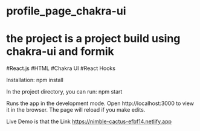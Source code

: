 # profile_page_chakra-ui
# the project is a project build using chakra-ui and formik 
#React.js #HTML #Chakra UI #React Hooks

Installation: npm install

In the project directory, you can run: npm start

Runs the app in the development mode. Open http://localhost:3000 to view it in the browser. The page will reload if you make edits.



Live Demo is that the Link https://nimble-cactus-efbf14.netlify.app

